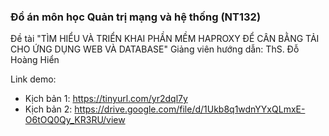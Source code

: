 ### Đồ án môn học Quản trị mạng và hệ thống (NT132) 
Đề tài "TÌM HIỂU VÀ TRIỂN KHAI PHẦN MỀM HAPROXY ĐỂ CÂN BẰNG TẢI CHO ỨNG DỤNG WEB VÀ DATABASE"
Giảng viên hướng dẫn: ThS. Đỗ Hoàng Hiển

Link demo: 
- Kịch bản 1: https://tinyurl.com/yr2dql7y
- Kịch bản 2: https://drive.google.com/file/d/1Ukb8q1wdnYYxQLmxE-O6tOQ0Qy_KR3RU/view
